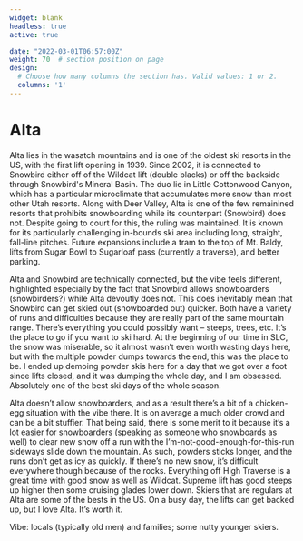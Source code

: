 ```yaml
---
widget: blank
headless: true
active: true

date: "2022-03-01T06:57:00Z"
weight: 70  # section position on page
design:
  # Choose how many columns the section has. Valid values: 1 or 2.
  columns: '1'
---
```


# Alta
Alta lies in the wasatch mountains and is one of the oldest ski resorts in the US, with the first lift opening in 1939. Since 2002, it is connected to Snowbird either off of the Wildcat lift (double blacks) or off the backside through Snowbird's Mineral Basin. The duo lie in Little Cottonwood Canyon, which has a particular microclimate that accumulates more snow than most other Utah resorts. Along with Deer Valley, Alta is one of the few remainined resorts that prohibits snowboarding while its counterpart (Snowbird) does not. Despite going to court for this, the ruling was maintained. It is known for its particularly challenging in-bounds ski area including long, straight, fall-line pitches. Future expansions include a tram to the top of Mt. Baldy, lifts from Sugar Bowl to Sugarloaf pass (currently a traverse), and better parking.

Alta and Snowbird are technically connected, but the vibe feels different, highlighted especially by the fact that Snowbird allows snowboarders (snowbirders?) while Alta devoutly does not. This does inevitably mean that Snowbird can get skied out (snowboarded out) quicker. Both have a variety of runs and difficulties because they are really part of the same mountain range. There’s everything you could possibly want – steeps, trees, etc. It’s the place to go if you want to ski hard. At the beginning of our time in SLC, the snow was miserable, so it almost wasn’t even worth wasting days here, but with the multiple powder dumps towards the end, this was the place to be. I ended up demoing powder skis here for a day that we got over a foot since lifts closed, and it was dumping the whole day, and I am obsessed. Absolutely one of the best ski days of the whole season. 

Alta doesn’t allow snowboarders, and as a result there’s a bit of a chicken-egg situation with the vibe there. It is on average a much older crowd and can be a bit stuffier. That being said, there is some merit to it because it’s a lot easier for snowboarders (speaking as someone who snowboards as well) to clear new snow off a run with the I’m-not-good-enough-for-this-run sideways slide down the mountain. As such, powders sticks longer, and the runs don’t get as icy as quickly. If there’s no new snow, it’s difficult everywhere though because of the rocks. Everything off High Traverse is a great time with good snow as well as Wildcat. Supreme lift has good steeps up higher then some cruising glades lower down. Skiers that are regulars at Alta are some of the bests in the US. On a busy day, the lifts can get backed up, but I love Alta. It’s worth it.  

Vibe: locals (typically old men) and families; some nutty younger skiers.
